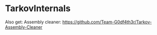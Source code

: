 # TarkovInternals

Also get: Assembly cleaner: https://github.com/Team-G0df4th3r/Tarkov-Assembly-Cleaner
